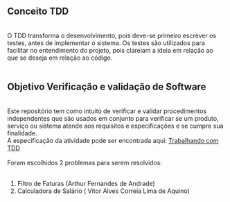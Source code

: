 <h2> Conceito TDD </h2></br>
O TDD transforma o desenvolvimento, pois deve-se primeiro escrever os testes, antes de implementar o sistema. Os testes são utilizados para facilitar no entendimento do projeto, pois clareiam a ideia em relação ao que se deseja em relação ao código.</br></br>

<h2> Objetivo Verificação e validação de Software</h2></br>
Este repositório tem como intuito de verificar e validar procedimentos independentes que são usados em conjunto para verificar se um produto, serviço ou sistema atende aos requisitos e especificações e se cumpre sua finalidade.</br>
A especificação da atividade pode ser encontrada aqui: <a href ="https://docs.google.com/document/d/1Xc04sNt2q1HWb9h4LCdvHe8JkUy6PtGsOmNMoR3UoMk/edit#">Trabalhando com TDD</a> </br></br>
Foram escolhidos 2 problemas para serem  resolvidos: </br></br>
<ol>
<li>Filtro de Faturas  (Arthur Fernandes de Andrade)</li>
<li>Calculadora de Salário ( Vitor Alves Correia Lima de Aquino) </li>
</ol>


